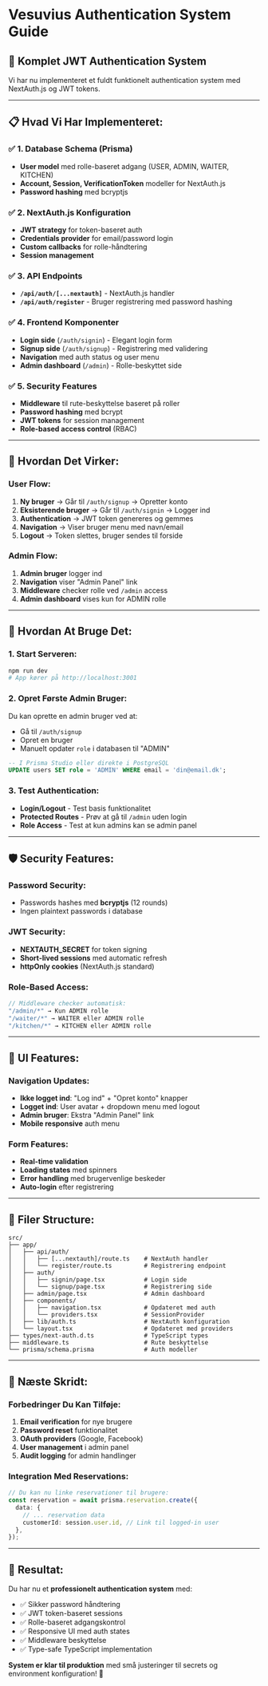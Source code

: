 # Vesuvius Authentication System Guide

## 🔐 **Komplet JWT Authentication System**

Vi har nu implementeret et fuldt funktionelt authentication system med NextAuth.js og JWT tokens.

---

## 📋 **Hvad Vi Har Implementeret:**

### ✅ **1. Database Schema (Prisma)**

- **User model** med rolle-baseret adgang (USER, ADMIN, WAITER, KITCHEN)
- **Account, Session, VerificationToken** modeller for NextAuth.js
- **Password hashing** med bcryptjs

### ✅ **2. NextAuth.js Konfiguration**

- **JWT strategy** for token-baseret auth
- **Credentials provider** for email/password login
- **Custom callbacks** for rolle-håndtering
- **Session management**

### ✅ **3. API Endpoints**

- **`/api/auth/[...nextauth]`** - NextAuth.js handler
- **`/api/auth/register`** - Bruger registrering med password hashing

### ✅ **4. Frontend Komponenter**

- **Login side** (`/auth/signin`) - Elegant login form
- **Signup side** (`/auth/signup`) - Registrering med validering
- **Navigation** med auth status og user menu
- **Admin dashboard** (`/admin`) - Rolle-beskyttet side

### ✅ **5. Security Features**

- **Middleware** til rute-beskyttelse baseret på roller
- **Password hashing** med bcrypt
- **JWT tokens** for session management
- **Role-based access control** (RBAC)

---

## 🎯 **Hvordan Det Virker:**

### **User Flow:**

1. **Ny bruger** → Går til `/auth/signup` → Opretter konto
2. **Eksisterende bruger** → Går til `/auth/signin` → Logger ind
3. **Authentication** → JWT token genereres og gemmes
4. **Navigation** → Viser bruger menu med navn/email
5. **Logout** → Token slettes, bruger sendes til forside

### **Admin Flow:**

1. **Admin bruger** logger ind
2. **Navigation** viser "Admin Panel" link
3. **Middleware** checker rolle ved `/admin` access
4. **Admin dashboard** vises kun for ADMIN rolle

---

## 🔧 **Hvordan At Bruge Det:**

### **1. Start Serveren:**

```bash
npm run dev
# App kører på http://localhost:3001
```

### **2. Opret Første Admin Bruger:**

Du kan oprette en admin bruger ved at:

- Gå til `/auth/signup`
- Opret en bruger
- Manuelt opdater `role` i databasen til "ADMIN"

```sql
-- I Prisma Studio eller direkte i PostgreSQL
UPDATE users SET role = 'ADMIN' WHERE email = 'din@email.dk';
```

### **3. Test Authentication:**

- **Login/Logout** - Test basis funktionalitet
- **Protected Routes** - Prøv at gå til `/admin` uden login
- **Role Access** - Test at kun admins kan se admin panel

---

## 🛡️ **Security Features:**

### **Password Security:**

- Passwords hashes med **bcryptjs** (12 rounds)
- Ingen plaintext passwords i database

### **JWT Security:**

- **NEXTAUTH_SECRET** for token signing
- **Short-lived sessions** med automatic refresh
- **httpOnly cookies** (NextAuth.js standard)

### **Role-Based Access:**

```typescript
// Middleware checker automatisk:
"/admin/*" → Kun ADMIN rolle
"/waiter/*" → WAITER eller ADMIN rolle
"/kitchen/*" → KITCHEN eller ADMIN rolle
```

---

## 🎨 **UI Features:**

### **Navigation Updates:**

- **Ikke logget ind**: "Log ind" + "Opret konto" knapper
- **Logget ind**: User avatar + dropdown menu med logout
- **Admin bruger**: Ekstra "Admin Panel" link
- **Mobile responsive** auth menu

### **Form Features:**

- **Real-time validation**
- **Loading states** med spinners
- **Error handling** med brugervenlige beskeder
- **Auto-login** efter registrering

---

## 📂 **Filer Structure:**

```
src/
├── app/
│   ├── api/auth/
│   │   ├── [...nextauth]/route.ts    # NextAuth handler
│   │   └── register/route.ts         # Registrering endpoint
│   ├── auth/
│   │   ├── signin/page.tsx           # Login side
│   │   └── signup/page.tsx           # Registrering side
│   ├── admin/page.tsx                # Admin dashboard
│   ├── components/
│   │   ├── navigation.tsx            # Opdateret med auth
│   │   └── providers.tsx             # SessionProvider
│   ├── lib/auth.ts                   # NextAuth konfiguration
│   └── layout.tsx                    # Opdateret med providers
├── types/next-auth.d.ts              # TypeScript types
├── middleware.ts                     # Rute beskyttelse
└── prisma/schema.prisma              # Auth modeller
```

---

## 🚀 **Næste Skridt:**

### **Forbedringer Du Kan Tilføje:**

1. **Email verification** for nye brugere
2. **Password reset** funktionalitet
3. **OAuth providers** (Google, Facebook)
4. **User management** i admin panel
5. **Audit logging** for admin handlinger

### **Integration Med Reservations:**

```typescript
// Du kan nu linke reservationer til brugere:
const reservation = await prisma.reservation.create({
  data: {
    // ... reservation data
    customerId: session.user.id, // Link til logged-in user
  },
});
```

---

## 🎉 **Resultat:**

Du har nu et **professionelt authentication system** med:

- ✅ Sikker password håndtering
- ✅ JWT token-baseret sessions
- ✅ Rolle-baseret adgangskontrol
- ✅ Responsive UI med auth states
- ✅ Middleware beskyttelse
- ✅ Type-safe TypeScript implementation

**System er klar til produktion** med små justeringer til secrets og environment konfiguration! 🚀
